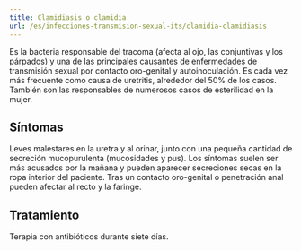 ```yaml
---
title: Clamidiasis o clamidia
url: /es/infecciones-transmision-sexual-its/clamidia-clamidiasis
---
```


Es la bacteria responsable del tracoma (afecta al ojo, las conjuntivas y los párpados) y una de las principales causantes de enfermedades de transmisión sexual por contacto oro-genital y autoinoculación. Es cada vez más frecuente como causa de uretritis, alrededor del 50% de los casos. También son las responsables de numerosos casos de esterilidad en la mujer.

## Síntomas

Leves malestares en la uretra y al orinar, junto con una pequeña cantidad de secreción mucopurulenta (mucosidades y pus). Los síntomas suelen ser más acusados por la mañana y pueden aparecer secreciones secas en la ropa interior del paciente. Tras un contacto oro-genital o penetración anal pueden afectar al recto y la faringe.

## Tratamiento

Terapia con antibióticos durante siete días.